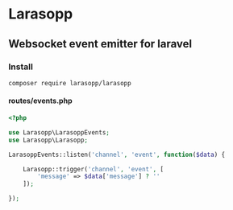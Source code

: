 # Larasopp

## Websocket event emitter for laravel

### Install

```shell
composer require larasopp/larasopp
```

#### routes/events.php
```php
<?php

use Larasopp\LarasoppEvents;
use Larasopp\Larasopp;

LarasoppEvents::listen('channel', 'event', function($data) {

	Larasopp::trigger('channel', 'event', [
		'message' => $data['message'] ? ''
	]);

});
```